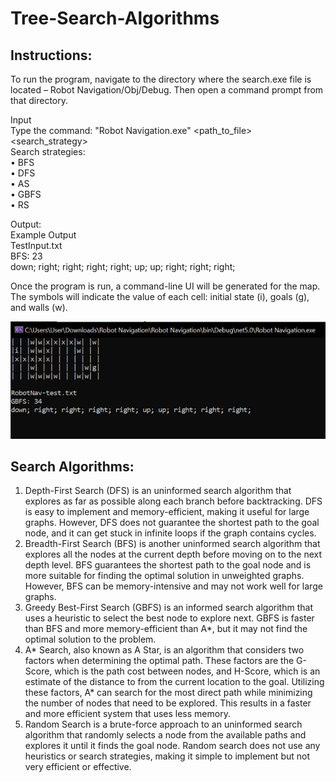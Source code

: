 <h1>Tree-Search-Algorithms</h1>

<h2>Instructions:</h2>
<p>To run the program, navigate to the directory where the search.exe file is located – Robot Navigation/Obj/Debug. Then open a command prompt from that directory.</p>
<p>Input<br>
Type the command: "Robot Navigation.exe" &lt;path_to_file&gt; &lt;search_strategy&gt;<br>
Search strategies:<br>
• BFS<br>
• DFS<br>
• AS<br>
• GBFS<br>
• RS</p>

<p>Output:<br>
Example Output<br>
TestInput.txt<br>
BFS: 23<br>
down; right; right; right; right; up; up; right; right; right;</p>

<p>Once the program is run, a command-line UI will be generated for the map. The symbols will indicate the value of each cell: initial state (i), goals (g), and walls (w).</p>
<img width="674" alt="UI" src="Images\User Interface.png">

<h2>Search Algorithms:</h2>
<ol>
<li>Depth-First Search (DFS) is an uninformed search algorithm that explores as far as possible along each branch before backtracking. DFS is easy to implement and memory-efficient, making it useful for large graphs. However, DFS does not guarantee the shortest path to the goal node, and it can get stuck in infinite loops if the graph contains cycles.</li>
<li>Breadth-First Search (BFS) is another uninformed search algorithm that explores all the nodes at the current depth before moving on to the next depth level. BFS guarantees the shortest path to the goal node and is more suitable for finding the optimal solution in unweighted graphs. However, BFS can be memory-intensive and may not work well for large graphs.</li>
<li>Greedy Best-First Search (GBFS) is an informed search algorithm that uses a heuristic to select the best node to explore next. GBFS is faster than BFS and more memory-efficient than A*, but it may not find the optimal solution to the problem.</li>
<li>A* Search, also known as A Star, is an algorithm that considers two factors when determining the optimal path. These factors are the G-Score, which is the path cost between nodes, and H-Score, which is an estimate of the distance to from the current location to the goal. Utilizing these factors, A* can search for the most direct path while minimizing the number of nodes that need to be explored. This results in a faster and more efficient system that uses less memory.</li>
<li>Random Search is a brute-force approach to an uninformed search algorithm that randomly selects a node from the available paths and explores it until it finds the goal node. Random search does not use any heuristics or search strategies, making it simple to implement but not very efficient or effective.</li>
</ol>